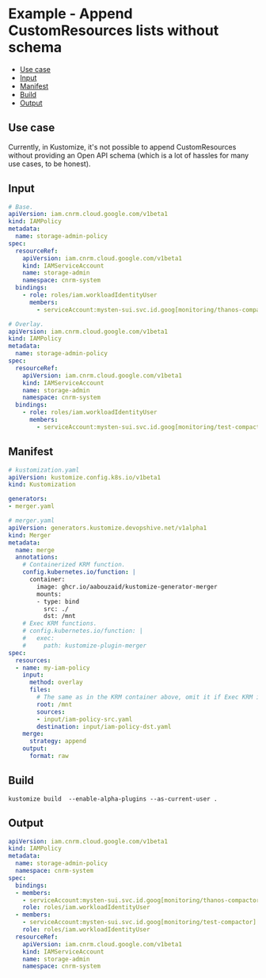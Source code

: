 <!-- omit in toc -->
# Example - Append CustomResources lists without schema

- [Use case](#use-case)
- [Input](#input)
- [Manifest](#manifest)
- [Build](#build)
- [Output](#output)

## Use case

Currently, in Kustomize, it's not possible to append CustomResources without providing an Open API schema
(which is a lot of hassles for many use cases, to be honest).

## Input

```yaml
# Base.
apiVersion: iam.cnrm.cloud.google.com/v1beta1
kind: IAMPolicy
metadata:
  name: storage-admin-policy
spec:
  resourceRef:
    apiVersion: iam.cnrm.cloud.google.com/v1beta1
    kind: IAMServiceAccount
    name: storage-admin
    namespace: cnrm-system
  bindings:
    - role: roles/iam.workloadIdentityUser
      members:
        - serviceAccount:mysten-sui.svc.id.goog[monitoring/thanos-compactor]
```

```yaml
# Overlay.
apiVersion: iam.cnrm.cloud.google.com/v1beta1
kind: IAMPolicy
metadata:
  name: storage-admin-policy
spec:
  resourceRef:
    apiVersion: iam.cnrm.cloud.google.com/v1beta1
    kind: IAMServiceAccount
    name: storage-admin
    namespace: cnrm-system
  bindings:
    - role: roles/iam.workloadIdentityUser
      members:
        - serviceAccount:mysten-sui.svc.id.goog[monitoring/test-compactor]
```

## Manifest

```yaml
# kustomization.yaml
apiVersion: kustomize.config.k8s.io/v1beta1
kind: Kustomization

generators:
- merger.yaml
```

```yaml
# merger.yaml
apiVersion: generators.kustomize.devopshive.net/v1alpha1
kind: Merger
metadata:
  name: merge
  annotations:
    # Containerized KRM function.
    config.kubernetes.io/function: |
      container:
        image: ghcr.io/aabouzaid/kustomize-generator-merger
        mounts:
        - type: bind
          src: ./
          dst: /mnt
    # Exec KRM functions.
    # config.kubernetes.io/function: |
    #   exec:
    #     path: kustomize-plugin-merger
spec:
  resources:
  - name: my-iam-policy
    input:
      method: overlay
      files:
        # The same as in the KRM container above, omit it if Exec KRM is used.
        root: /mnt
        sources:
        - input/iam-policy-src.yaml
        destination: input/iam-policy-dst.yaml
    merge:
      strategy: append
    output:
      format: raw
```

## Build

```shell
kustomize build  --enable-alpha-plugins --as-current-user .
```

## Output

```yaml
apiVersion: iam.cnrm.cloud.google.com/v1beta1
kind: IAMPolicy
metadata:
  name: storage-admin-policy
  namespace: cnrm-system
spec:
  bindings:
  - members:
    - serviceAccount:mysten-sui.svc.id.goog[monitoring/thanos-compactor]
    role: roles/iam.workloadIdentityUser
  - members:
    - serviceAccount:mysten-sui.svc.id.goog[monitoring/test-compactor]
    role: roles/iam.workloadIdentityUser
  resourceRef:
    apiVersion: iam.cnrm.cloud.google.com/v1beta1
    kind: IAMServiceAccount
    name: storage-admin
    namespace: cnrm-system
```